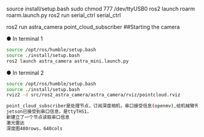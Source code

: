 source install/setup.bash
sudo chmod 777 /dev/ttyUSB0
ros2 launch roarm roarm.launch.py
ros2 run serial_ctrl serial_ctrl


ros2 run astra_camera point_cloud_subscriber
##Starting the camera

● In terminal 1

```bash
source /opt/ros/humble/setup.bash 
source ./install/setup.bash 
ros2 launch astra_camera astra_mini.launch.py
```

● In terminal 2

```bash
source /opt/ros/humble/setup.bash 
source ./install/setup.bash 
rviz2 -d src/ros2_astra_camera/astra_camera/rviz/pointcloud.rviz

point_cloud_subscriber是处理节点，订阅深度相机，串口接受信息(openmv),给机械臂传数据 （连上之后取消gui，只用普通程序）
jetson已接受到串口信息，是ttyTHS1，
新建立了一个节点读取串口信息
激光雷达     
深度图480rows，640cols